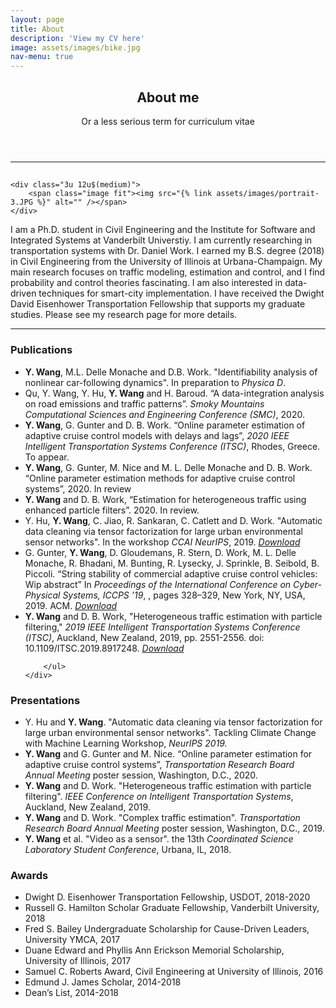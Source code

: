 ```yaml
---
layout: page
title: About
description: 'View my CV here'
image: assets/images/bike.jpg
nav-menu: true
---
```


<!-- Main -->
<div id="main" class="alt">

<!-- One -->
<section id="one">
	<div class="inner">
		<header class="major">
			<h1>About me</h1>
			<span>Or a less serious term for curriculum vitae</span>
		</header>


<hr class="major" />

<!-- Elements -->

<div class="row 200%">
<div class="1u 12u$(medium)">
	<h1></h1>
</div>

	<div class="3u 12u$(medium)">
		<span class="image fit"><img src="{% link assets/images/portrait-3.JPG %}" alt="" /></span>
	</div>


<div class="7u$ 12u$(medium)">
	<p>I am a Ph.D. student in Civil Engineering and the Institute for Software and Integrated Systems at Vanderbilt Universtiy. I am currently researching in transportation systems with Dr. Daniel Work. I earned my B.S. degree (2018) in Civil Engineering from the University of Illinois at Urbana-Champaign. My main research focuses on traffic modeling, estimation and control, and I find probability and control theories fascinating. I am also interested in data-driven techniques for smart-city implementation. I have received the Dwight David Eisenhower Transportation Fellowship that supports my graduate studies. Please see my research page for more details.</p>
</div>
</div>


<hr class="major" />

<div class="row">
	<div class="3u 12u$(medium)">
		<h3>Publications</h3>
	</div>
	<div class="9u 12u$(medium)">
		<ul class="alt">
			<li><b>Y. Wang</b>, M.L. Delle Monache and D.B. Work. "Identifiability analysis of nonlinear car-following dynamics". In preparation to <i>Physica D</i>.
			</li>
			<li>Qu, Y. Wang, Y. Hu, <b>Y. Wang</b> and H. Baroud. “A data-integration analysis on road emissions and traffic patterns”. <i>Smoky Mountains Computational Sciences and Engineering Conference (SMC)</i>, 2020.
			</li>
			<li><b>Y. Wang</b>, G. Gunter and D. B. Work. “Online parameter estimation of adaptive cruise control models with delays and lags”, <i>2020 IEEE Intelligent Transportation Systems Conference (ITSC)</i>, Rhodes, Greece. To appear.
			</li>
			<li><b>Y. Wang</b>, G. Gunter, M. Nice and M. L. Delle Monache and D. B. Work. “Online parameter estimation methods for adaptive cruise control systems”, 2020. In review
			</li>
			<li><b>Y. Wang</b> and D. B. Work, “Estimation for heterogeneous traffic using enhanced particle filters”. 2020. In review.
			</li>
			<li>Y. Hu, <b>Y. Wang</b>, C. Jiao, R. Sankaran, C. Catlett and D. Work. "Automatic data cleaning via tensor factorization for large urban environmental sensor networks". In the workshop <i>CCAI NeurIPS</i>, 2019. <a href="https://www.climatechange.ai/CameraReadySubmissions%202-119/68/CameraReadySubmission/NIPS2019_CC_workshop_cameraready.pdf"><em>Download</em></a>
			</li>
			<li>G. Gunter, <b>Y. Wang</b>, D. Gloudemans, R. Stern, D. Work, M. L. Delle Monache, R. Bhadani, M. Bunting, R. Lysecky, J. Sprinkle, B. Seibold, B. Piccoli. “String stability of commercial adaptive cruise control vehicles: Wip abstract” In <i>Proceedings of the International Conference on Cyber-Physical Systems, ICCPS ’19</i>, , pages 328–329, New York, NY, USA, 2019. ACM. <a href="https://dl.acm.org/doi/10.1145/3302509.3313325"><em>Download</em></a>
			</li>
			<li><b>Y. Wang</b> and D. B. Work, "Heterogeneous traffic estimation with particle filtering," <i>2019 IEEE Intelligent Transportation Systems Conference (ITSC)</i>, Auckland, New Zealand, 2019, pp. 2551-2556. doi: 10.1109/ITSC.2019.8917248. <a href="https://ieeexplore.ieee.org/abstract/document/8917248"><em>Download</em></a>
			</li>

		</ul>
	</div>
</div>




<div class="row">
	<div class="3u 12u$(medium)">
		<h3>Presentations</h3>
	</div>
<div class="9u 12u$(medium)">
	<ul class="alt">
			<li>Y. Hu and <b>Y. Wang</b>. "Automatic data cleaning via tensor factorization for large urban environmental sensor networks". Tackling Climate Change with Machine Learning Workshop, <i>NeurIPS 2019.</i>
			</li>
			<li><b>Y. Wang</b> and G. Gunter and M. Nice. “Online parameter estimation for adaptive cruise control systems”, <i>Transportation Research Board Annual Meeting</i> poster session, Washington, D.C., 2020.</li>
			<li><b>Y. Wang</b> and D. Work. "Heterogeneous traffic estimation with particle filtering". <i>IEEE Conference on Intelligent Transportation Systems</i>, Auckland, New Zealand, 2019.</li>
			<li><b>Y. Wang</b> and D. Work. "Complex traffic estimation". <i>Transportation Research Board Annual Meeting</i> poster session, Washington, D.C., 2019.
			</li>
			<li><b>Y. Wang</b> et al. "Video as a sensor". the 13th <i>Coordinated Science Laboratory Student Conference</i>, Urbana, IL, 2018.
			</li>
	</ul>
</div>
</div>


<div class="row">
	<div class="3u 12u$(medium)">
		<h3>Awards</h3>
	</div>
<div class="9u 12u$(medium)">
	<ul class="alt">
		<li>Dwight D. Eisenhower Transportation Fellowship, USDOT, 2018-2020</li>
		<li>Russell G. Hamilton Scholar  Graduate Fellowship, Vanderbilt University, 2018</li>
		<li>Fred S. Bailey Undergraduate Scholarship for Cause-Driven Leaders, University YMCA, 2017</li>
		<li>Duane Edward and Phyllis Ann Erickson Memorial Scholarship, University of Illinois, 2017</li>
		<li>Samuel C. Roberts Award, Civil Engineering at University of Illinois, 2016</li>
		<li>Edmund J. James Scholar, 2014-2018</li>
		<li>Dean’s List, 2014-2018</li>
	</ul>
</div>
</div>
